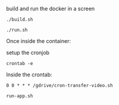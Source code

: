build and run the docker in a screen
```commandline
./build.sh

./run.sh
```

Once inside the container:

setup the cronjob

```commandline
crontab -e
```

Inside the crontab:
```editorconfig
0 0 * * * /gdrive/cron-transfer-video.sh
```

```commandline
run-app.sh
```
